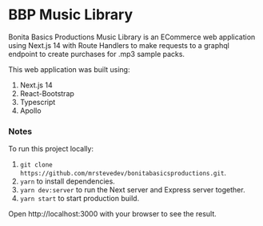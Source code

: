# BBP Music Library

Bonita Basics Productions Music Library is an ECommerce web application using Next.js 14 with Route Handlers to make requests to a graphql endpoint to create purchases for .mp3 sample packs.

This web application was built using:

1. Next.js 14
2. React-Bootstrap
3. Typescript
4. Apollo

### Notes

To run this project locally:

1. `git clone https://github.com/mrstevedev/bonitabasicsproductions.git`.
2. `yarn` to install dependencies.
3. `yarn dev:server` to run the Next server and Express server together.
4. `yarn start` to start production build.

Open http://localhost:3000 with your browser to see the result.
